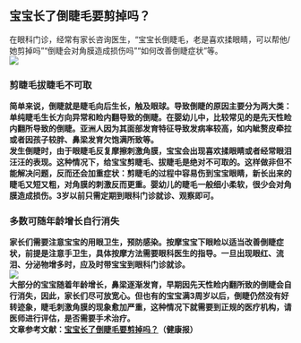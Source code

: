 ## 宝宝长了倒睫毛要剪掉吗？  
在眼科门诊，经常有家长咨询医生，“宝宝长倒睫毛，老是喜欢揉眼睛，可以帮他/她剪掉吗”“倒睫会对角膜造成损伤吗”“如何改善倒睫症状”等。  
![](http://cdncms.v-keep.cn/wp-content/uploads/2020/07/u23231851661312563206fm26gp0.jpg)  
### 剪睫毛拔睫毛</strong><strong>不可取  
简单来说，倒睫就是睫毛向后生长，触及眼球。导致倒睫的原因主要分为两大类：单纯睫毛生长方向异常和睑内翻导致的倒睫。在婴幼儿中，比较常见的是先天性睑内翻所导致的倒睫。亚洲人因为其面部发育特征导致发病率较高，如内眦赘皮牵拉或者因孩子较胖、鼻梁发育欠饱满所致等。  
发生倒睫时，由于眼睫毛反复摩擦刺激角膜，宝宝会出现喜欢揉眼睛或者经常眼泪汪汪的表现。这种情况下，给宝宝剪睫毛、拔睫毛是绝对不可取的。这样做非但不能解决问题，反而还会加重症状：剪睫毛的过程中容易伤到宝宝眼睛，新长出来的睫毛又短又粗，对角膜的刺激反而更重。婴幼儿的睫毛一般细小柔软，很少会对角膜造成损伤。3岁以前只需定期到眼科门诊就诊、观察即可。  
### 多数可随年龄增长</strong><strong>自行消失  
家长们需要注意宝宝的用眼卫生，预防感染。按摩宝宝下眼睑以适当改善倒睫症状，前提是注意手卫生，具体按摩方法需要眼科医生的指导。一旦出现眼红、流泪、分泌物增多时，应及时带宝宝到眼科门诊就诊。  
![](http://cdncms.v-keep.cn/wp-content/uploads/2020/07/timg-89-1024x1014.jpg)  
大部分的宝宝随着年龄增长，鼻梁逐渐发育，早期因先天性睑内翻所致的倒睫会自行消失，因此，家长们尽可放宽心。但也有的宝宝满3周岁以后，倒睫仍然没有好转迹象，睫毛刺激角膜的现象愈加严重，这种情况下就需要到正规的医疗机构，请医师进行评估，是否需要手术治疗。  
文章参考文献：<a href="http://www.jkb.com.cn/healthyLiving/parenting/2020/0703/476510.html">宝宝长了倒睫毛要剪掉吗？</a>（健康报）  
<!--EndFragment-->  
